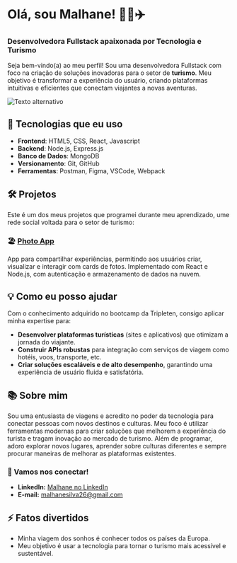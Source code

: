 # Olá, sou Malhane! 👨‍💻✈️

### Desenvolvedora Fullstack apaixonada por Tecnologia e Turismo

Seja bem-vindo(a) ao meu perfil! Sou uma desenvolvedora Fullstack com foco na criação de soluções inovadoras para o setor de **turismo**. Meu objetivo é transformar a experiência do usuário, criando plataformas intuitivas e eficientes que conectam viajantes a novas aventuras.

![Texto alternativo](https://img.freepik.com/free-vector/custom-style-script-website-optimization-coding-software-development-female-programmer-cartoon-character-working-adding-javascript-css-code-vector-isolated-concept-metaphor-illustration_335657-2789.jpg?ga=GA1.1.2117902705.1731429722&semt=ais_hybrid
)

## 🚀 Tecnologias que eu uso

-   **Frontend**: HTML5, CSS, React, Javascript
-   **Backend**: Node.js, Express.js
-   **Banco de Dados**: MongoDB
-   **Versionamento**: Git, GitHub
-   **Ferramentas**: Postman, Figma, VSCode, Webpack

## 🛠️ Projetos

Este é um dos meus projetos que programei durante meu aprendizado, ume rede social voltada para o setor de turismo:

### 🏖️ [Photo App](https://github.com/malhanecarvalho/web_project_api_full)

App para compartilhar experiências, permitindo aos usuários criar, visualizar e interagir com cards de fotos. Implementado com React e Node.js, com autenticação e armazenamento de dados na nuvem.

## 💡 Como eu posso ajudar

Com o conhecimento adquirido no bootcamp da Tripleten, consigo aplicar minha expertise para:

-   **Desenvolver plataformas turísticas** (sites e aplicativos) que otimizam a jornada do viajante.
-   **Construir APIs robustas** para integração com serviços de viagem como hotéis, voos, transporte, etc.
-   **Criar soluções escaláveis e de alto desempenho**, garantindo uma experiência de usuário fluida e satisfatória.

## 📚 Sobre mim

Sou uma entusiasta de viagens e acredito no poder da tecnologia para conectar pessoas com novos destinos e culturas. Meu foco é utilizar ferramentas modernas para criar soluções que melhorem a experiência do turista e tragam inovação ao mercado de turismo. Além de programar, adoro explorar novos lugares, aprender sobre culturas diferentes e sempre procurar maneiras de melhorar as plataformas existentes.

### 🔗 Vamos nos conectar!

-  **LinkedIn:** [Malhane no LinkedIn](https://www.linkedin.com/public-profile/settings?lipi=urn%3Ali%3Apage%3Ad_flagship3_profile_self_edit_contact-info%3BYOG%2F6HeGTkmZOkZ3gZqpNw%3D%3D)
-  **E-mail:** malhanesilva26@gmail.com

## ⚡ Fatos divertidos

-   Minha viagem dos sonhos é conhecer todos os países da Europa.
-   Meu objetivo é usar a tecnologia para tornar o turismo mais acessível e sustentável.
##
